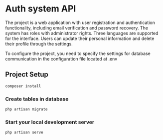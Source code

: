 # Auth system API

The project is a web application with user registration and authentication functionality, including email verification and password recovery. The system has roles with administrator rights. Three languages are supported for the interface. Users can update their personal information and delete their profile through the settings.

To configure the project, you need to specify the settings for database communication in the configuration file located at .env

## Project Setup

```sh
composer install
```

### Create tables in database

```sh
php artisan migrate
```

### Start your local development server

```sh
php artisan serve
```
